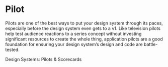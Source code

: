 # Pilot

Pilots are one of the best ways to put your design system through its paces, especially before the design system even gets to a v1. Like television pilots help test audience reactions to a series concept without investing significant resources to create the whole thing, application pilots are a good foundation for ensuring your design system’s design and code are battle-tested.

<BadgeLink colorScheme='yellow' badgeText='Read' href='https://superfriendly.com/design-systems/articles/design-systems-pilots-scorecards/'>Design Systems: Pilots & Scorecards</BadgeLink>
